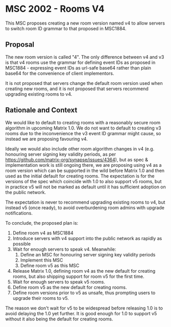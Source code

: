 # MSC 2002 - Rooms V4

This MSC proposes creating a new room version named v4 to allow servers to switch
room ID grammar to that proposed in MSC1884.

## Proposal

The new room version is called "4". The only difference between v4 and v3 is
that v4 rooms use the grammar for defining event IDs as proposed in MSC1884 -
expressing event IDs as url-safe base64 rather than plain base64 for the
convenience of client implementors.

It is not proposed that servers change the default room version used when
creating new rooms, and it is not proposed that servers recommend upgrading
existing rooms to v4.

## Rationale and Context

We would like to default to creating rooms with a reasonably secure room
algorithm in upcoming Matrix 1.0.  We do not want to default to creating v3
rooms due to the inconvenience the v3 event ID grammar might cause, so instead
we are proposing favouring v4.

Ideally we would also include other room algorithm changes in v4 (e.g.
honouring server signing key validity periods, as per
https://github.com/matrix-org/synapse/issues/4364), but as spec &
implementation work is still ongoing there, we are proposing using v4 as a
room version which can be supported in the wild before Matrix 1.0 and then
used as the initial default for creating rooms.  The expectation is for the
versions of the spec which coincide with 1.0 to also support v5 rooms, but in
practice v5 will not be marked as default until it has sufficient adoption on
the public network.

The expectation is never to recommend upgrading existing
rooms to v4, but instead v5 (once ready), to avoid overburdening room admins
with upgrade notifications.

To conclude, the proposed plan is:
 1. Define room v4 as MSC1884
 2. Introduce servers with v4 support into the public network as rapidly as possible
 3. Wait for enough servers to speak v4.  Meanwhile:
    1. Define an MSC for honouring server signing key validity periods
    2. Implement this MSC
    3. Define room v5 as this MSC
 4. Release Matrix 1.0, defining room v4 as the new default for creating rooms,
    but also shipping support for room v5 for the first time.
 5. Wait for enough servers to speak v5 rooms.
 6. Define room v5 as the new default for creating rooms.
 7. Define room versions prior to v5 as unsafe, thus prompting users to upgrade their
    rooms to v5.

The reason we don't wait for v5 to be widespread before releasing 1.0 is to avoid
delaying the 1.0 yet further.  It is good enough for 1.0 to support v5 without it
also being the default for creating rooms.
